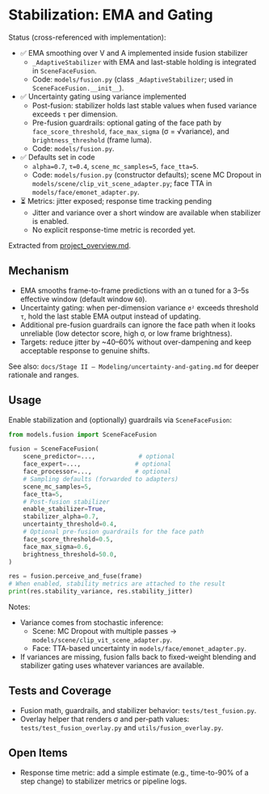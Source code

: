 # Stabilization: EMA and Gating

Status (cross-referenced with implementation):

- ✅ EMA smoothing over V and A implemented inside fusion stabilizer
  - `_AdaptiveStabilizer` with EMA and last-stable holding is integrated in `SceneFaceFusion`.
  - Code: `models/fusion.py` (class `_AdaptiveStabilizer`; used in `SceneFaceFusion.__init__`).
- ✅ Uncertainty gating using variance implemented
  - Post-fusion: stabilizer holds last stable values when fused variance exceeds `τ` per dimension.
  - Pre-fusion guardrails: optional gating of the face path by `face_score_threshold`, `face_max_sigma` (σ = √variance), and `brightness_threshold` (frame luma).
  - Code: `models/fusion.py`.
- ✅ Defaults set in code
  - `alpha=0.7`, `τ=0.4`, `scene_mc_samples=5`, `face_tta=5`.
  - Code: `models/fusion.py` (constructor defaults); scene MC Dropout in `models/scene/clip_vit_scene_adapter.py`; face TTA in `models/face/emonet_adapter.py`.
- ⏳ Metrics: jitter exposed; response time tracking pending
  - Jitter and variance over a short window are available when stabilizer is enabled.
  - No explicit response-time metric is recorded yet.

Extracted from [project_overview.md](../project_overview.md).

## Mechanism

- EMA smooths frame-to-frame predictions with an α tuned for a 3–5s effective window (default window `60`).
- Uncertainty gating: when per-dimension variance `σ²` exceeds threshold `τ`, hold the last stable EMA output instead of updating.
- Additional pre-fusion guardrails can ignore the face path when it looks unreliable (low detector score, high σ, or low frame brightness).
- Targets: reduce jitter by ~40–60% without over-dampening and keep acceptable response to genuine shifts.

See also: `docs/Stage II — Modeling/uncertainty-and-gating.md` for deeper rationale and ranges.

## Usage

Enable stabilization and (optionally) guardrails via `SceneFaceFusion`:

```python
from models.fusion import SceneFaceFusion

fusion = SceneFaceFusion(
    scene_predictor=...,            # optional
    face_expert=...,               # optional
    face_processor=...,            # optional
    # Sampling defaults (forwarded to adapters)
    scene_mc_samples=5,
    face_tta=5,
    # Post-fusion stabilizer
    enable_stabilizer=True,
    stabilizer_alpha=0.7,
    uncertainty_threshold=0.4,
    # Optional pre-fusion guardrails for the face path
    face_score_threshold=0.5,
    face_max_sigma=0.6,
    brightness_threshold=50.0,
)

res = fusion.perceive_and_fuse(frame)
# When enabled, stability metrics are attached to the result
print(res.stability_variance, res.stability_jitter)
```

Notes:
- Variance comes from stochastic inference:
  - Scene: MC Dropout with multiple passes → `models/scene/clip_vit_scene_adapter.py`.
  - Face: TTA-based uncertainty in `models/face/emonet_adapter.py`.
- If variances are missing, fusion falls back to fixed-weight blending and stabilizer gating uses whatever variances are available.

## Tests and Coverage

- Fusion math, guardrails, and stabilizer behavior: `tests/test_fusion.py`.
- Overlay helper that renders σ and per-path values: `tests/test_fusion_overlay.py` and `utils/fusion_overlay.py`.

## Open Items

- Response time metric: add a simple estimate (e.g., time-to-90% of a step change) to stabilizer metrics or pipeline logs.
